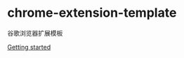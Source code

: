 # chrome-extension-template

谷歌浏览器扩展模板

[Getting started](https://developer.chrome.com/docs/extensions/mv3/getstarted/)
